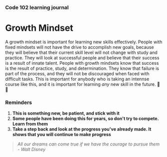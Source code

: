 ### Code 102 learning journal
# Growth Mindset

A growth mindset is important for learning new skills effectively. People with fixed mindsets will not have the drive to accomplish new goals, because they will believe that their current skill level will not change with study and practice. They will look at successful people and believe that their success is a result of innate talent. People with growth mindsets know that success is the result of practice, study, and determination. They know that failure is part of the process, and they will not be discouraged when faced with difficult tasks. This is important for anybody who is taking an intennse course like this, and it is important for learning *any* new skill in the future. :muscle: :punch:

### Reminders
1. **This is something new, be patient, and stick with it**
1. **Some people have been doing this for years, so don't try to compete. Learn from them**
1. **Take a step back and look at the progress you've already made. It shows that you will continue to make progress**

> *All our dreams can come true if we have the courage to pursue them - Walt Disney*
